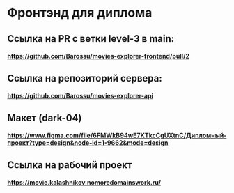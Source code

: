 # Фронтэнд для диплома

## Ссылка на PR с ветки level-3 в main:

#### https://github.com/Barossu/movies-explorer-frontend/pull/2

## Ссылка на репозиторий сервера:

#### https://github.com/Barossu/movies-explorer-api

## Макет (dark-04)

#### https://www.figma.com/file/6FMWkB94wE7KTkcCgUXtnC/Дипломный-проект?type=design&node-id=1-9662&mode=design

## Ссылка на рабочий проект

#### https://movie.kalashnikov.nomoredomainswork.ru/
